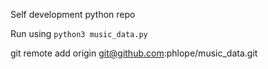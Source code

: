 
Self development python repo 

Run using ```python3 music_data.py```

git remote add origin git@github.com:phlope/music_data.git